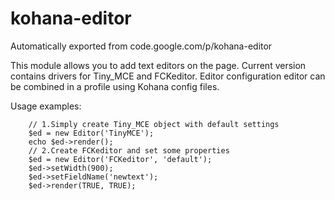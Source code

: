 # kohana-editor
Automatically exported from code.google.com/p/kohana-editor

This module allows you to add text editors on the page. Current version contains drivers for Tiny_MCE and FCKeditor. Editor configuration editor can be combined in a profile using Kohana config files.

Usage examples:

        // 1.Simply create Tiny_MCE object with default settings
        $ed = new Editor('TinyMCE');
        echo $ed->render();
        // 2.Create FCKeditor and set some properties
        $ed = new Editor('FCKeditor', 'default');
        $ed->setWidth(900);
        $ed->setFieldName('newtext');
        $ed->render(TRUE, TRUE);
